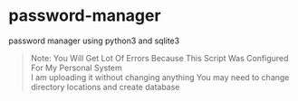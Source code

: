 # password-manager
password manager using python3 and sqlite3

> Note: You Will Get Lot Of Errors Because This Script Was Configured For My Personal System    
> I am uploading it without changing anything
> You may need to change directory locations and create database
